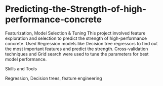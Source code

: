 # Predicting-the-Strength-of-high-performance-concrete
Featurization, Model Selection &amp; Tuning
This project involved feature exploration and selection to predict the strength of high-performance concrete. Used Regression models like Decision tree regressors to find out the most important features and predict the strength. Cross-validation techniques and Grid search were used to tune the parameters for best model performance.

Skills and Tools

Regression, Decision trees, feature engineering
